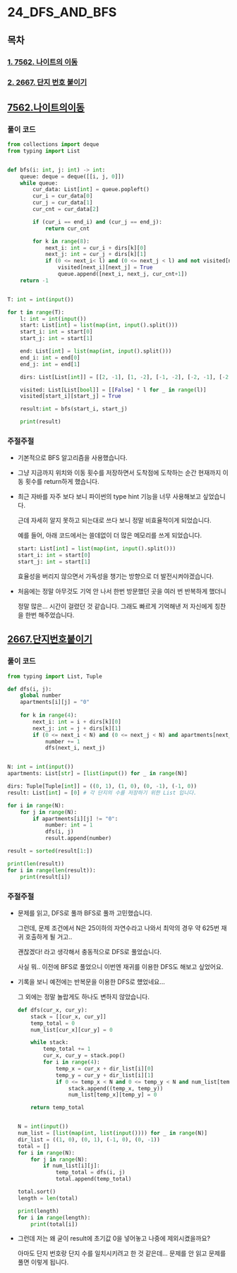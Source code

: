 

# 24_DFS_AND_BFS

## 목차

### [1. 7562. 나이트의 이동](#7562.나이트의이동)

### [2. 2667. 단지 번호 붙이기](#2667.단지번호붙이기)



## [7562.나이트의이동](https://www.acmicpc.net/problem/7562)

### 풀이 코드

```python
from collections import deque
from typing import List


def bfs(i: int, j: int) -> int:
    queue: deque = deque([[i, j, 0]])
    while queue:
        cur_data: List[int] = queue.popleft()
        cur_i = cur_data[0]
        cur_j = cur_data[1]
        cur_cnt = cur_data[2]

        if (cur_i == end_i) and (cur_j == end_j):
            return cur_cnt

        for k in range(8):
            next_i: int = cur_i + dirs[k][0]
            next_j: int = cur_j + dirs[k][1]
            if (0 <= next_i< l) and (0 <= next_j < l) and not visited[next_i][next_j]:
                visited[next_i][next_j] = True
                queue.append([next_i, next_j, cur_cnt+1])
    return -1


T: int = int(input())

for t in range(T):
    l: int = int(input())
    start: List[int] = list(map(int, input().split()))
    start_i: int = start[0]
    start_j: int = start[1]

    end: List[int] = list(map(int, input().split()))
    end_i: int = end[0]
    end_j: int = end[1]

    dirs: List[List[int]] = [[2, -1], [1, -2], [-1, -2], [-2, -1], [-2, 1], [-1, 2], [1, 2], [2, 1]]

    visited: List[List[bool]] = [[False] * l for _ in range(l)]
    visited[start_i][start_j] = True

    result:int = bfs(start_i, start_j)

    print(result)
```



### 주절주절

* 기본적으로 BFS 알고리즘을 사용했습니다.

* 그냥 지금까지 위치와 이동 횟수를 저장하면서 도착점에 도착하는 순간 현재까지 이동 횟수를 return하게 했습니다.

* 최근 자바를 자주 보다 보니 파이썬의 type hint 기능을 너무 사용해보고 싶었습니다.

    근데 자세히 알지 못하고 되는대로 쓰다 보니 정말 비효율적이게 되었습니다.

    예를 들어, 아래 코드에서는 쓸데없이 더 많은 메모리를 쓰게 되었습니다. 

    ```python
    start: List[int] = list(map(int, input().split()))
    start_i: int = start[0]
    start_j: int = start[1]
    ```

    효율성을 버리지 않으면서 가독성을 챙기는 방향으로 더 발전시켜야겠습니다.

    

* 처음에는 정말 아무것도 기억 안 나서 한번 방문했던 곳을 여러 번 반복하게 했더니

    정말 많은... 시간이 걸렸던 것 같습니다. 그래도 빠르게 기억해낸 저 자신에게 칭찬을 한번 해주었습니다.






## [2667.단지번호붙이기](https://www.acmicpc.net/problem/2667)

### 풀이 코드

```python
from typing import List, Tuple

def dfs(i, j):
    global number
    apartments[i][j] = "0"
    
    for k in range(4):
        next_i: int = i + dirs[k][0]
        next_j: int = j + dirs[k][1]
        if (0 <= next_i < N) and (0 <= next_j < N) and apartments[next_i][next_j] == "1":
            number += 1
            dfs(next_i, next_j)


N: int = int(input())
apartments: List[str] = [list(input()) for _ in range(N)]

dirs: Tuple[Tuple[int]] = ((0, 1), (1, 0), (0, -1), (-1, 0))
result: List[int] = [0] # 각 단지의 수를 저장하기 위한 List 입니다.

for i in range(N):
    for j in range(N):
        if apartments[i][j] != "0":
            number: int = 1
            dfs(i, j)
            result.append(number)

result = sorted(result[1:])

print(len(result))
for i in range(len(result)):
    print(result[i])
```



### 주절주절

* 문제를 읽고, DFS로 풀까 BFS로 풀까 고민했습니다.

    그런데, 문제 조건에서 N은 25이하의 자연수라고 나와서 최악의 경우 약 625번 재귀 호출하게 될 거고..

    괜찮겠다! 라고 생각해서 충동적으로 DFS로 풀었습니다.

    사실 뭐.. 이전에 BFS로 풀었으니 이번엔 재귀를 이용한 DFS도 해보고 싶었어요.

* 기록을 보니 예전에는 반복문을 이용한 DFS로 헀었네요...

    그 외에는 정말 놀랍게도 하나도 변하지 않았습니다.

    ```python
    def dfs(cur_x, cur_y):
        stack = [[cur_x, cur_y]]
        temp_total = 0
        num_list[cur_x][cur_y] = 0
    
        while stack:
            temp_total += 1
            cur_x, cur_y = stack.pop()
            for i in range(4):
                temp_x = cur_x + dir_list[i][0]
                temp_y = cur_y + dir_list[i][1]
                if 0 <= temp_x < N and 0 <= temp_y < N and num_list[temp_x][temp_y] == 1:
                    stack.append((temp_x, temp_y))
                    num_list[temp_x][temp_y] = 0
    
        return temp_total
    
    
    N = int(input())
    num_list = [list(map(int, list(input()))) for _ in range(N)]
    dir_list = ((1, 0), (0, 1), (-1, 0), (0, -1))
    total = []
    for i in range(N):
        for j in range(N):
            if num_list[i][j]:
                temp_total = dfs(i, j)
                total.append(temp_total)
    
    total.sort()
    length = len(total)
    
    print(length)
    for i in range(length):
        print(total[i])
    ```

* 그런데 저는 왜 굳이 result에 초기값 0을 넣어놓고 나중에 제외시켰을까요?

    아마도 단지 번호랑 단지 수를 일치시키려고 한 것 같은데... 문제를 안 읽고 문제를 풀면 이렇게 됩니다.